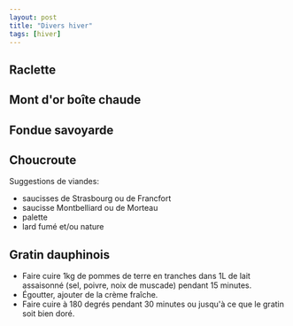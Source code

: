 ```yaml
---
layout: post
title: "Divers hiver"
tags: [hiver]
---
```


## Raclette

## Mont d'or boîte chaude

## Fondue savoyarde

## Choucroute
Suggestions de viandes:
* saucisses de Strasbourg ou de Francfort
* saucisse Montbelliard ou de Morteau
* palette
* lard fumé et/ou nature

## Gratin dauphinois
* Faire cuire 1kg de pommes de terre en tranches dans 1L de lait assaisonné (sel, poivre, noix de muscade) pendant 15 minutes.
* Égoutter, ajouter de la crème fraîche.
* Faire cuire à 180 degrés pendant 30 minutes ou jusqu'à ce que le gratin soit bien doré.
